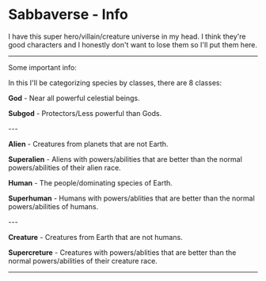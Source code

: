# Sabbaverse - Info
I have this super hero/villain/creature universe in my head. I think they're good characters and I honestly don't want to lose them so I'll put them here.

-----

Some important info: 

In this I'll be categorizing species by classes, there are 8 classes:


**God** - Near all powerful celestial beings.

**Subgod** - Protectors/Less powerful than Gods.

\---

**Alien** - Creatures from planets that are not Earth.

**Superalien** - Aliens with powers/abilities that are better than the normal powers/abilities of their alien race.

**Human** - The people/dominating species of Earth.

**Superhuman** - Humans with powers/ablities that are better than the normal powers/abilities of humans.

\---

**Creature** - Creatures from Earth that are not humans. 

**Supercreture** - Creatures with powers/ablities that are better than the normal powers/abilities of their creature race.

-----




